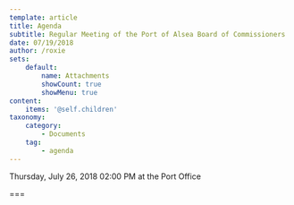 ```yaml
---
template: article
title: Agenda
subtitle: Regular Meeting of the Port of Alsea Board of Commissioners
date: 07/19/2018
author: /roxie
sets:
    default:
        name: Attachments
        showCount: true
        showMenu: true
content:
    items: '@self.children'
taxonomy:
    category: 
        - Documents
    tag: 
        - agenda
---
```


Thursday, July 26, 2018 02:00 PM at the Port Office

===



